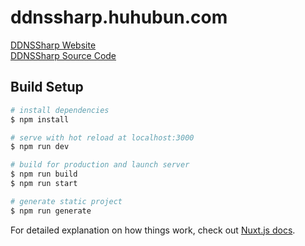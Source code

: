 # ddnssharp.huhubun.com

[DDNSSharp Website](https://ddnssharp.huhubun.com)  
[DDNSSharp Source Code](https://github.com/huhubun/DDNSSharp)

## Build Setup

```bash
# install dependencies
$ npm install

# serve with hot reload at localhost:3000
$ npm run dev

# build for production and launch server
$ npm run build
$ npm run start

# generate static project
$ npm run generate
```

For detailed explanation on how things work, check out [Nuxt.js docs](https://nuxtjs.org).
